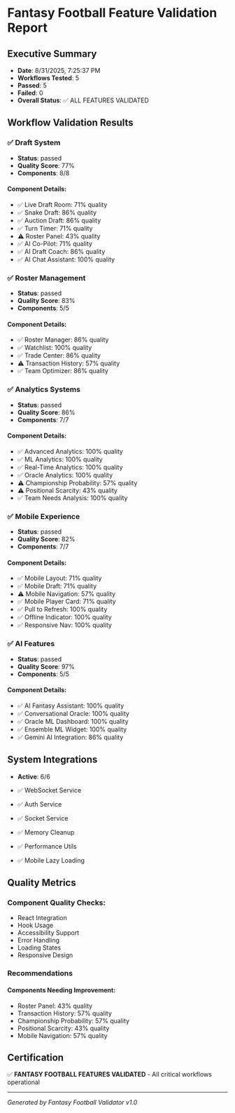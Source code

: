 # Fantasy Football Feature Validation Report

## Executive Summary
- **Date**: 8/31/2025, 7:25:37 PM
- **Workflows Tested**: 5
- **Passed**: 5
- **Failed**: 0
- **Overall Status**: ✅ ALL FEATURES VALIDATED

## Workflow Validation Results

### ✅ Draft System
- **Status**: passed
- **Quality Score**: 77%
- **Components**: 8/8

#### Component Details:
- ✅ Live Draft Room: 71% quality
- ✅ Snake Draft: 86% quality
- ✅ Auction Draft: 86% quality
- ✅ Turn Timer: 71% quality
- ⚠️ Roster Panel: 43% quality
- ✅ AI Co-Pilot: 71% quality
- ✅ AI Draft Coach: 86% quality
- ✅ AI Chat Assistant: 100% quality

### ✅ Roster Management
- **Status**: passed
- **Quality Score**: 83%
- **Components**: 5/5

#### Component Details:
- ✅ Roster Manager: 86% quality
- ✅ Watchlist: 100% quality
- ✅ Trade Center: 86% quality
- ⚠️ Transaction History: 57% quality
- ✅ Team Optimizer: 86% quality

### ✅ Analytics Systems
- **Status**: passed
- **Quality Score**: 86%
- **Components**: 7/7

#### Component Details:
- ✅ Advanced Analytics: 100% quality
- ✅ ML Analytics: 100% quality
- ✅ Real-Time Analytics: 100% quality
- ✅ Oracle Analytics: 100% quality
- ⚠️ Championship Probability: 57% quality
- ⚠️ Positional Scarcity: 43% quality
- ✅ Team Needs Analysis: 100% quality

### ✅ Mobile Experience
- **Status**: passed
- **Quality Score**: 82%
- **Components**: 7/7

#### Component Details:
- ✅ Mobile Layout: 71% quality
- ✅ Mobile Draft: 71% quality
- ⚠️ Mobile Navigation: 57% quality
- ✅ Mobile Player Card: 71% quality
- ✅ Pull to Refresh: 100% quality
- ✅ Offline Indicator: 100% quality
- ✅ Responsive Nav: 100% quality

### ✅ AI Features
- **Status**: passed
- **Quality Score**: 97%
- **Components**: 5/5

#### Component Details:
- ✅ AI Fantasy Assistant: 100% quality
- ✅ Conversational Oracle: 100% quality
- ✅ Oracle ML Dashboard: 100% quality
- ✅ Ensemble ML Widget: 100% quality
- ✅ Gemini AI Integration: 86% quality

## System Integrations

- **Active**: 6/6

- ✅ WebSocket Service
- ✅ Auth Service
- ✅ Socket Service
- ✅ Memory Cleanup
- ✅ Performance Utils
- ✅ Mobile Lazy Loading

## Quality Metrics

### Component Quality Checks:
- React Integration
- Hook Usage
- Accessibility Support
- Error Handling
- Loading States
- Responsive Design

### Recommendations


#### Components Needing Improvement:
- Roster Panel: 43% quality
- Transaction History: 57% quality
- Championship Probability: 57% quality
- Positional Scarcity: 43% quality
- Mobile Navigation: 57% quality

## Certification

✅ **FANTASY FOOTBALL FEATURES VALIDATED** - All critical workflows operational

---
*Generated by Fantasy Football Validator v1.0*
